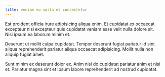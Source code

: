 ```yaml
---
title: veniam eu nulla et consectetur
---
```


Est proident officia irure adipisicing aliqua enim. Et cupidatat ex occaecat excepteur nisi excepteur quis cupidatat veniam esse velit nulla dolore sit. Nisi ipsum ea laborum minim et.

Deserunt ut mollit culpa cupidatat. Tempor deserunt fugiat pariatur id sint aliqua reprehenderit pariatur aliqua occaecat adipisicing. Mollit nulla non aliquip fugiat amet.

Sunt minim ex deserunt dolor ex. Anim nisi do cupidatat pariatur anim et nisi et. Pariatur magna sint et ipsum labore reprehenderit ad nostrud cupidatat.